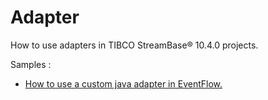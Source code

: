 # Adapter

How to use adapters in TIBCO StreamBase&reg; 10.4.0 projects.

Samples :

* [How to use a custom java adapter in EventFlow.](custom)
